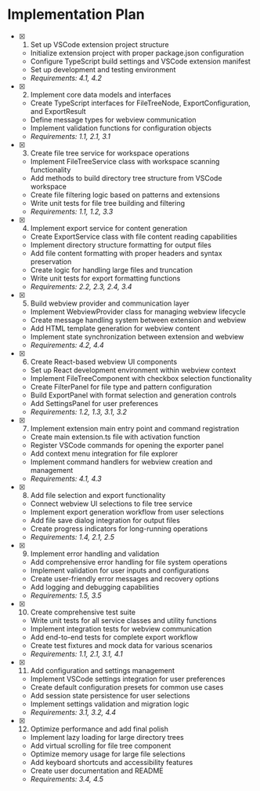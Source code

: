 # Implementation Plan

- [x] 1. Set up VSCode extension project structure
  - Initialize extension project with proper package.json configuration
  - Configure TypeScript build settings and VSCode extension manifest
  - Set up development and testing environment
  - _Requirements: 4.1, 4.2_

- [x] 2. Implement core data models and interfaces
  - Create TypeScript interfaces for FileTreeNode, ExportConfiguration, and ExportResult
  - Define message types for webview communication
  - Implement validation functions for configuration objects
  - _Requirements: 1.1, 2.1, 3.1_

- [x] 3. Create file tree service for workspace operations
  - Implement FileTreeService class with workspace scanning functionality
  - Add methods to build directory tree structure from VSCode workspace
  - Create file filtering logic based on patterns and extensions
  - Write unit tests for file tree building and filtering
  - _Requirements: 1.1, 1.2, 3.3_

- [x] 4. Implement export service for content generation
  - Create ExportService class with file content reading capabilities
  - Implement directory structure formatting for output files
  - Add file content formatting with proper headers and syntax preservation
  - Create logic for handling large files and truncation
  - Write unit tests for export formatting functions
  - _Requirements: 2.2, 2.3, 2.4, 3.4_

- [x] 5. Build webview provider and communication layer
  - Implement WebviewProvider class for managing webview lifecycle
  - Create message handling system between extension and webview
  - Add HTML template generation for webview content
  - Implement state synchronization between extension and webview
  - _Requirements: 4.2, 4.4_

- [x] 6. Create React-based webview UI components
  - Set up React development environment within webview context
  - Implement FileTreeComponent with checkbox selection functionality
  - Create FilterPanel for file type and pattern configuration
  - Build ExportPanel with format selection and generation controls
  - Add SettingsPanel for user preferences
  - _Requirements: 1.2, 1.3, 3.1, 3.2_

- [x] 7. Implement extension main entry point and command registration
  - Create main extension.ts file with activation function
  - Register VSCode commands for opening the exporter panel
  - Add context menu integration for file explorer
  - Implement command handlers for webview creation and management
  - _Requirements: 4.1, 4.3_

- [x] 8. Add file selection and export functionality
  - Connect webview UI selections to file tree service
  - Implement export generation workflow from user selections
  - Add file save dialog integration for output files
  - Create progress indicators for long-running operations
  - _Requirements: 1.4, 2.1, 2.5_

- [x] 9. Implement error handling and validation
  - Add comprehensive error handling for file system operations
  - Implement validation for user inputs and configurations
  - Create user-friendly error messages and recovery options
  - Add logging and debugging capabilities
  - _Requirements: 1.5, 3.5_

- [x] 10. Create comprehensive test suite
  - Write unit tests for all service classes and utility functions
  - Implement integration tests for webview communication
  - Add end-to-end tests for complete export workflow
  - Create test fixtures and mock data for various scenarios
  - _Requirements: 1.1, 2.1, 3.1, 4.1_

- [x] 11. Add configuration and settings management
  - Implement VSCode settings integration for user preferences
  - Create default configuration presets for common use cases
  - Add session state persistence for user selections
  - Implement settings validation and migration logic
  - _Requirements: 3.1, 3.2, 4.4_

- [x] 12. Optimize performance and add final polish
  - Implement lazy loading for large directory trees
  - Add virtual scrolling for file tree component
  - Optimize memory usage for large file selections
  - Add keyboard shortcuts and accessibility features
  - Create user documentation and README
  - _Requirements: 3.4, 4.5_